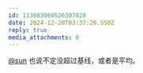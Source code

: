 ```yaml
---
id: 113683060526307828
date: 2024-12-20T03:37:20.550Z
reply: true
media_attachments: 0
---
```


[@sun](https://jiong.us/@sun) 也说不定没超过基线，或者是平均。

